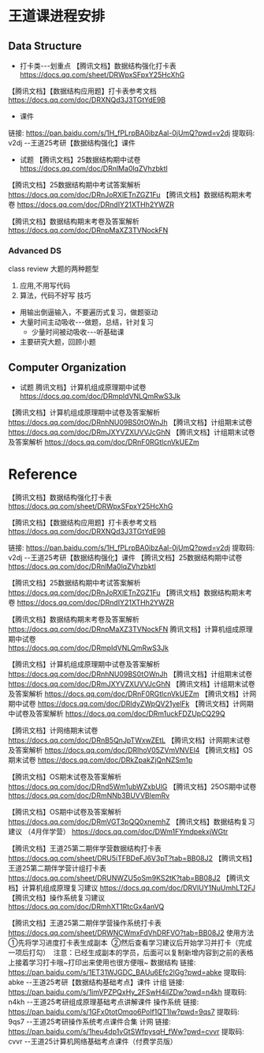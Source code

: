 # 王道课进程安排
## Data Structure
* 打卡类---划重点
【腾讯文档】数据结构强化打卡表
https://docs.qq.com/sheet/DRWpxSFpxY25HcXhG

【腾讯文档】【数据结构应用题】打卡表参考文档
https://docs.qq.com/doc/DRXNQd3J3TGtYdE9B
* 课件

链接: https://pan.baidu.com/s/1H_fPLrpBA0ibzAal-0jUmQ?pwd=v2dj 提取码: v2dj 
--王道25考研【数据结构强化】课件
* 试题 
【腾讯文档】25数据结构期中试卷  
https://docs.qq.com/doc/DRnlMa0lqZVhzbktl

【腾讯文档】25数据结构期中考试答案解析 
https://docs.qq.com/doc/DRnJoRXlETnZGZ1Fu
【腾讯文档】数据结构期末考卷
https://docs.qq.com/doc/DRndIY21XTHh2YWZR

【腾讯文档】数据结构期末考卷及答案解析
https://docs.qq.com/doc/DRnpMaXZ3TVNockFN
### Advanced DS
class review
大题的两种题型
1. 应用,不用写代码
2. 算法，代码不好写
技巧
* 用输出倒逼输入，不要遍历式复习，做题驱动
* 大量时间主动吸收---做题，总结，针对复习
  * 少量时间被动吸收---听基础课
* 主要研究大题，回顾小题

## Computer Organization
* 试题
腾讯文档】计算机组成原理期中试卷   
https://docs.qq.com/doc/DRmpIdVNLQmRwS3Jk

【腾讯文档】计算机组成原理期中试卷及答案解析   
https://docs.qq.com/doc/DRnhNU09BS0tOWnJh
【腾讯文档】计组期末试卷
https://docs.qq.com/doc/DRmJXYVZXUVVJcGhN
【腾讯文档】计组期末试卷及答案解析
https://docs.qq.com/doc/DRnF0RGtlcnVkUEZm



# Reference
【腾讯文档】数据结构强化打卡表
https://docs.qq.com/sheet/DRWpxSFpxY25HcXhG

【腾讯文档】【数据结构应用题】打卡表参考文档
https://docs.qq.com/doc/DRXNQd3J3TGtYdE9B

链接: https://pan.baidu.com/s/1H_fPLrpBA0ibzAal-0jUmQ?pwd=v2dj 提取码: v2dj 
--王道25考研【数据结构强化】课件
【腾讯文档】25数据结构期中试卷  
https://docs.qq.com/doc/DRnlMa0lqZVhzbktl

【腾讯文档】25数据结构期中考试答案解析 
https://docs.qq.com/doc/DRnJoRXlETnZGZ1Fu
【腾讯文档】数据结构期末考卷
https://docs.qq.com/doc/DRndIY21XTHh2YWZR

【腾讯文档】数据结构期末考卷及答案解析
https://docs.qq.com/doc/DRnpMaXZ3TVNockFN
腾讯文档】计算机组成原理期中试卷   
https://docs.qq.com/doc/DRmpIdVNLQmRwS3Jk

【腾讯文档】计算机组成原理期中试卷及答案解析   
https://docs.qq.com/doc/DRnhNU09BS0tOWnJh
【腾讯文档】计组期末试卷
https://docs.qq.com/doc/DRmJXYVZXUVVJcGhN
【腾讯文档】计组期末试卷及答案解析
https://docs.qq.com/doc/DRnF0RGtlcnVkUEZm
【腾讯文档】计网期中试卷
https://docs.qq.com/doc/DRldyZWpQV21yelFk
【腾讯文档】计网期中试卷及答案解析
https://docs.qq.com/doc/DRm1uckFDZUpCQ29Q

【腾讯文档】计网络期末试卷
https://docs.qq.com/doc/DRnB5QnJpTWxwZEtL
【腾讯文档】计网期末试卷及答案解析
https://docs.qq.com/doc/DRlhoV05ZVmVNVEl4
【腾讯文档】OS期末试卷 
https://docs.qq.com/doc/DRkZpakZjQnNZSm1p

【腾讯文档】OS期末试卷及答案解析
https://docs.qq.com/doc/DRnd5Wm1ubWZxbUlG
【腾讯文档】25OS期中试卷
https://docs.qq.com/doc/DRmNNb3BUVVBlemRv

【腾讯文档】OS期中试卷及答案解析
https://docs.qq.com/doc/DRmVGT3pQQ0xnemhZ
【腾讯文档】数据结构复习建议 （4月伴学营）
https://docs.qq.com/doc/DWm1FYmdpekxjWGtr

【腾讯文档】王道25第二期伴学营数据结构打卡表
https://docs.qq.com/sheet/DRU5iTFBDeFJ6V3pT?tab=BB08J2
【腾讯文档】王道25第二期伴学营计组打卡表
https://docs.qq.com/sheet/DRUNWZU5oSm9KS2tK?tab=BB08J2
【腾讯文档】计算机组成原理复习建议
https://docs.qq.com/doc/DRVlUY1NuUmhLT2FJ
【腾讯文档】操作系统复习建议
https://docs.qq.com/doc/DRmhXT1RtcGx4anVQ

【腾讯文档】王道25第二期伴学营操作系统打卡表
https://docs.qq.com/sheet/DRWNCWmxFdVhDRFVO?tab=BB08J2
使用方法 
①先将学习进度打卡表生成副本 
②然后查看学习建议后开始学习并打卡（完成一项后打勾） 
注意：已经生成副本的学员，后面可以复制新增内容到之前的表格上接着学习打卡哦~打印出来使用也很方便哦~
数据结构  链接: https://pan.baidu.com/s/1ET31WJGDC_BAUu6Efc2lGg?pwd=abke 提取码: abke 
--王道25考研【数据结构基础考点】课件
计组 链接: https://pan.baidu.com/s/1imVPZPQxHy_2FSwH4ilZDw?pwd=n4kh 提取码: n4kh 
--王道25考研组成原理基础考点讲解课件
操作系统   链接: https://pan.baidu.com/s/1GFx0totOmqo6Polf1QT1Iw?pwd=9qs7 提取码: 9qs7 
--王道25考研操作系统考点课件合集
计网
链接: https://pan.baidu.com/s/1heu4dp1vGtSWfpysqH_fWw?pwd=cvvr 提取码: cvvr 
--王道25计算机网络基础考点课件（付费学员版）

